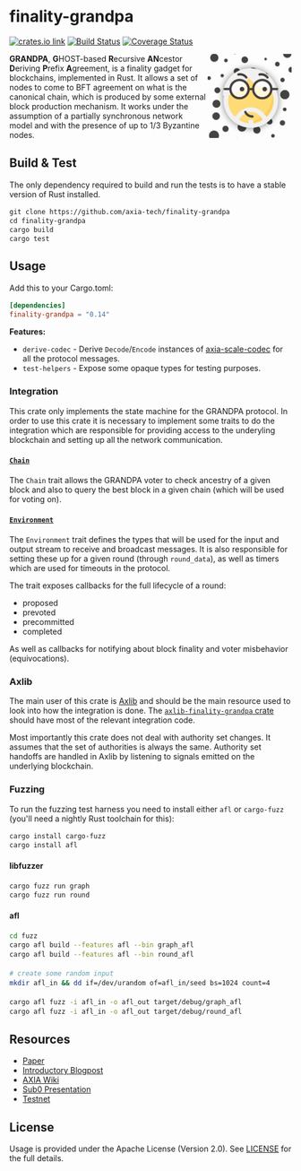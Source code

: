 # finality-grandpa

[![crates.io link][crates-badge]][crates] [![Build Status](https://github.com/axia-tech/finality-grandpa/actions/workflows/rust.yml/badge.svg?branch=master)](https://github.com/axia-tech/finality-grandpa/actions/workflows/rust.yml) [![Coverage Status](https://coveralls.io/repos/github/axia-tech/finality-grandpa/badge.svg?branch=master)](https://coveralls.io/github/axia-tech/finality-grandpa?branch=master)

<img align="right" width="150" height="150" src="img/grandpa.png">

**GRANDPA**, **G**HOST-based **R**ecursive **AN**cestor **D**eriving **P**refix **A**greement, is a
finality gadget for blockchains, implemented in Rust. It allows a set of nodes to come to BFT
agreement on what is the canonical chain, which is produced by some external block production
mechanism. It works under the assumption of a partially synchronous network model and with the
presence of up to 1/3 Byzantine nodes.

## Build & Test

The only dependency required to build and run the tests is to have a stable version of Rust
installed.

```
git clone https://github.com/axia-tech/finality-grandpa
cd finality-grandpa
cargo build
cargo test
```

## Usage

Add this to your Cargo.toml:

```toml
[dependencies]
finality-grandpa = "0.14"
```

**Features:**

- `derive-codec` - Derive `Decode`/`Encode` instances of [axia-scale-codec][axia-scale-codec]
  for all the protocol messages.
- `test-helpers` - Expose some opaque types for testing purposes.

### Integration

This crate only implements the state machine for the GRANDPA protocol. In order to use this crate it
is necessary to implement some traits to do the integration which are responsible for providing
access to the underyling blockchain and setting up all the network communication.

#### [`Chain`][chain-docs]

The `Chain` trait allows the GRANDPA voter to check ancestry of a given block and also to query the
best block in a given chain (which will be used for voting on).

#### [`Environment`][environment-docs]

The `Environment` trait defines the types that will be used for the input and output stream to
receive and broadcast messages. It is also responsible for setting these up for a given round
(through `round_data`), as well as timers which are used for timeouts in the protocol.

The trait exposes callbacks for the full lifecycle of a round:

- proposed
- prevoted
- precommitted
- completed

As well as callbacks for notifying about block finality and voter misbehavior (equivocations).

### Axlib

The main user of this crate is [Axlib][axlib] and should be the main resource used to look
into how the integration is done. The [`axlib-finality-grandpa` crate][axlib-finality-grandpa]
should have most of the relevant integration code.

Most importantly this crate does not deal with authority set changes. It assumes that the set of
authorities is always the same. Authority set handoffs are handled in Axlib by listening to
signals emitted on the underlying blockchain.

### Fuzzing

To run the fuzzing test harness you need to install either `afl` or `cargo-fuzz` (you'll need a nightly Rust toolchain
for this):

```sh
cargo install cargo-fuzz
cargo install afl
```

#### libfuzzer

```sh
cargo fuzz run graph
cargo fuzz run round
```

#### afl

```sh
cd fuzz
cargo afl build --features afl --bin graph_afl
cargo afl build --features afl --bin round_afl

# create some random input
mkdir afl_in && dd if=/dev/urandom of=afl_in/seed bs=1024 count=4

cargo afl fuzz -i afl_in -o afl_out target/debug/graph_afl
cargo afl fuzz -i afl_in -o afl_out target/debug/round_afl
```

## Resources

- [Paper][paper]
- [Introductory Blogpost][blogpost]
- [AXIA Wiki][AXIA-wiki]
- [Sub0 Presentation][sub0]
- [Testnet][testnet]

## License

Usage is provided under the Apache License (Version 2.0). See [LICENSE](LICENSE) for the full
details.

[blogpost]: https://medium.com/AXIA-network/grandpa-block-finality-in-AXIA-an-introduction-part-1-d08a24a021b5
[chain-docs]: https://docs.rs/finality-grandpa/latest/finality_grandpa/trait.Chain.html
[codecov-badge]: https://codecov.io/gh/axia-tech/finality-grandpa/branch/master/graph/badge.svg
[codecov]: https://codecov.io/gh/axia-tech/finality-grandpa
[crates-badge]: https://img.shields.io/crates/v/finality-grandpa.svg
[crates]: https://crates.io/crates/finality-grandpa
[environment-docs]: https://docs.rs/finality-grandpa/latest/finality_grandpa/voter/trait.Environment.html
[paper]: https://github.com/w3f/consensus/blob/master/pdf/grandpa.pdf
[axia-scale-codec]: https://github.com/axia-tech/axia-scale-codec
[AXIA-wiki]: https://wiki.AXIA.network/en/latest/AXIA/learn/consensus/
[sub0]: https://www.youtube.com/watch?v=QE8svRKVYOU
[axlib]: https://github.com/axia-tech/axlib
[axlib-finality-grandpa]: https://github.com/axia-tech/axlib/tree/master/client/finality-grandpa
[testnet]: https://telemetry.AXIA.io/#/Alexander
[travis-badge]: https://travis-ci.org/axia-tech/finality-grandpa.svg?branch=master
[travis]: https://travis-ci.org/axia-tech/finality-grandpa
